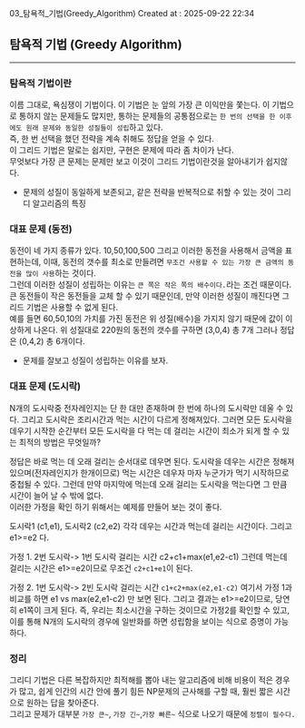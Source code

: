  03_탐욕적_기법(Greedy_Algorithm)
Created at : 2025-09-22 22:34

## 탐욕적 기법 (Greedy Algorithm)

- - -

### 탐욕적 기법이란

이름 그대로, 욕심쟁이 기법이다. 이 기법은 눈 앞의 가장 큰 이익만을 쫓는다. 이 기법으로 통하지 않는 문제들도 많지만, 통하는 문제들의 공통점으로는 `한 번의 선택을 한 이후에도 원래 문제와 동일한 성질들이 성립`하고 있다.  
즉, 한 번 선택을 했던 전략을 계속 취해도 정답을 얻을 수 있다.  
이 그리드 기법은 말로는 쉽지만, 구현은 문제에 따라 좀 차이가 난다.  
무엇보다 가장 큰 문제는 문제만 보고 이것이 그리드 기법이란것을 알아내기가 쉽지않다.  

- 문제의 성질이 동일하게 보존되고, 같은 전략을 반복적으로 취할 수 있는 것이 그리디 알고리즘의 특징  

### 대표 문제 (동전)

동전이 네 가지 종류가 있다. 10,50,100,500 그리고 이러한 동전을 사용해서 금액을 표현하는데, 이때, 동전의 갯수를 최소로 만들려면 `무조건 사용할 수 있는 가장 큰 금액의 동전을 많이 사용`하는 것이다.  
그런데 이러한 성질이 성립하는 이유는 `큰 쪽은 작은 쪽의 배수이다.`라는 조건 때문이다.  
큰 동전들이 작은 동전들을 교체 할 수 있기 때문인데, 만약 이러한 성질이 깨진다면 그리드 기법은 사용할 수 없게 된다.  
예를 들면 60,50,10의 가치를 가진 동전은 위 성질(배수)을 가지지 않기 때문에 값이 이상하게 나온다. 위 성질대로 220원의 동전의 갯수를 구하면 (3,0,4) 총 7개 그러나 정답은 (0,4,2) 총 6개이다.  

- 문제를 잘보고 성질이 성립하는 이유를 보자.  

### 대표 문제 (도시락)  

N개의 도시락중 전자레인지는 단 한 대만 존재하며 한 번에 하나의 도시락만 데울 수 있다. 그리고 도시락은 조리시간과 먹는 시간이 다르게 정해져있다. 그러면 모든 도시락을 데우기 시작한 순간부터 모든 도시락을 다 먹는 데 걸리는 시간이 최소가 되게 할 수 있는 최적의 방법은 무엇일까?  

정답은 바로 먹는 데 오래 걸리는 순서대로 데우면 된다. 도시락을 데우는 시간은 정해져 있으며(전자레인지가 한개이므로) 먹는 시간은 데우자 마자 누군가가 먹기 시작하므로 중첩될 수 있다. 그런데 만약 마지막에 먹는데 오래 걸리는 도시락을 먹는다면 그 만큼 시간이 늘어 날 수 밖에 없다.  
이러한 가정을 확인 하기 위해서는 예제를 만들어 보는 것이 좋다.  

도시락1 (c1,e1), 도시락2 (c2,e2) 각각 데우는 시간과 먹는데 걸리는 시간이다. 그리고 e1>=e2 다.  

가정 1. 2번 도시락-> 1번 도시락 걸리는 시간
c2+c1+max(e1,e2-c1) 그런데 먹는데 걸리는 시간은 e1>=e2이므로 무조건 `c2+c1+e1`이 된다.  

가정 2. 1번 도시락-> 2빈 도시락 걸리는 시간
`c1+c2+max(e2,e1-c2)` 여기서 가정 1과 비교를 하면 e1 vs max(e2,e1-c2) 만 보면 된다. 그리고 결과는 e1>=e2이므로, 당연히 e1쪽이 크게 된다. 즉, 우리는 최소시간을 구하는 것이므로 가정2를 확인할 수 있고, 이를 통해 N개의 도시락의 경우에 일반화를 하면 성립함을 보이는 식으로 증명이 가능하다.  

### 정리

그리디 기법은 다른 복잡하지만 최적해를 뽑아 내는 알고리즘에 비해 비용이 적은 경우가 많고, 쉽게 인간의 시간 안에 풀기 힘든 NP문제의 근사해를 구할 때, 훨씬 짧은 시간으로 원하는 답을 찾아준다.  
그리고 문제가 대부분 `가장 큰~`, `가장 긴~`,`가장 빠른~` 식으로 나오기 때문에 `정렬이 필수다.`